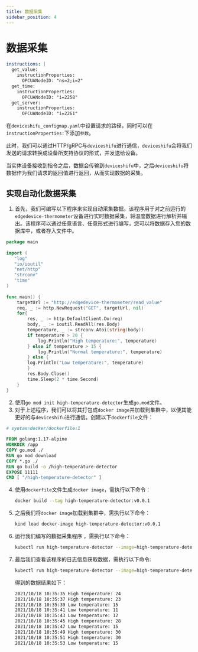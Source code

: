 ```yaml
---
title: 数据采集
sidebar_position: 4
---
```


# 数据采集

```yaml
instructions: |  
  get_value:  
    instructionProperties:  
      OPCUANodeID: "ns=2;i=2"  
  get_time:  
    instructionProperties:  
      OPCUANodeID: "i=2258"  
  get_server:  
    instructionProperties:  
      OPCUANodeID: "i=2261"
```
在`deviceshifu_configmap.yaml`中设置请求的路径，同时可以在`instructionProperties:`下添加`参数`。

此时，我们可以通过HTTP/gRPC与`deviceshifu`进行通信，`deviceshifu`会将我们发送的请求转换成设备所支持协议的形式，并发送给设备。

当实体设备接收到指令之后，数据会传输到`deviceshifu`中，之后`deviceshifu`将数据作为我们请求的返回值进行返回，从而实现数据的采集。

## 实现自动化数据采集
1. 首先，我们可编写以下程序来实现自动采集数据。该程序用于对之前运行的`edgedevice-thermometer`设备进行实时数据采集，将温度数据进行解析并输出。该程序可以通过任意语言、任意形式进行编写，您可以将数据存入您的数据库中，或者存入文件中。

```go
package main  
  
import (  
   "log"   
   "io/ioutil"   
   "net/http"   
   "strconv"   
   "time"
)  
  
func main() {  
	targetUrl := "http://edgedevice-thermometer/read_value"
	req, _ := http.NewRequest("GET", targetUrl, nil)
	for{
		res, _ := http.DefaultClient.Do(req)
		body, _ := ioutil.ReadAll(res.Body)
		temperature, _ := strconv.Atoi(string(body))     
		if temperature > 20 {
			log.Println("High temperature:", temperature)
		} else if temperature > 15 {
			log.Println("Normal temperature:", temperature)
		} else {
		log.Println("Low temperature:", temperature)
		}
		res.Body.Close()
		time.Sleep(2 * time.Second)
	}
}
```
2. 使用`go mod init high-temperature-detector`生成`go.mod`文件。
3. 对于上述程序，我们可以将其打包成`docker image`并加载到集群中，以便其能更好的与`deviceshifu`进行通信。创建以下`dockerfile`文件：

```dockerfile
# syntax=docker/dockerfile:1  
  
FROM golang:1.17-alpine  
WORKDIR /app  
COPY go.mod ./  
RUN go mod download  
COPY *.go ./  
RUN go build -o /high-temperature-detector  
EXPOSE 11111  
CMD [ "/high-temperature-detector" ]
```
4. 使用`dockerfile`文件生成`docker image`，需执行以下命令：

   ```bash
   docker build --tag high-temperature-detector:v0.0.1
   ```

5. 之后我们将`docker image`加载到集群中，需执行以下命令：

   ```bash
   kind load docker-image high-temperature-detector:v0.0.1
   ```

6. 运行我们编写的数据采集程序 ，需执行以下命令：

   ```bash
   kubectl run high-temperature-detector --image=high-temperature-detector:v0.0.1
   ```

7. 最后我们查看该程序的日志信息获取数据，需执行以下命令:

   ```bash
   kubectl run high-temperature-detector --image=high-temperature-detector:v0.0.1
   ```

   得到的数据结果如下：

   ```bash
   2021/10/18 10:35:35 High temperature: 24  
   2021/10/18 10:35:37 High temperature: 23  
   2021/10/18 10:35:39 Low temperature: 15  
   2021/10/18 10:35:41 Low temperature: 11  
   2021/10/18 10:35:43 Low temperature: 12  
   2021/10/18 10:35:45 High temperature: 28  
   2021/10/18 10:35:47 Low temperature: 15  
   2021/10/18 10:35:49 High temperature: 30  
   2021/10/18 10:35:51 High temperature: 30  
   2021/10/18 10:35:53 Low temperature: 15
   ```